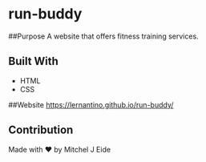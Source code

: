 # run-buddy 

##Purpose 
A website that offers fitness training services.

## Built With 
* HTML
* CSS


##Website
https://lernantino.github.io/run-buddy/

## Contribution
Made with ❤️ by Mitchel J Eide
